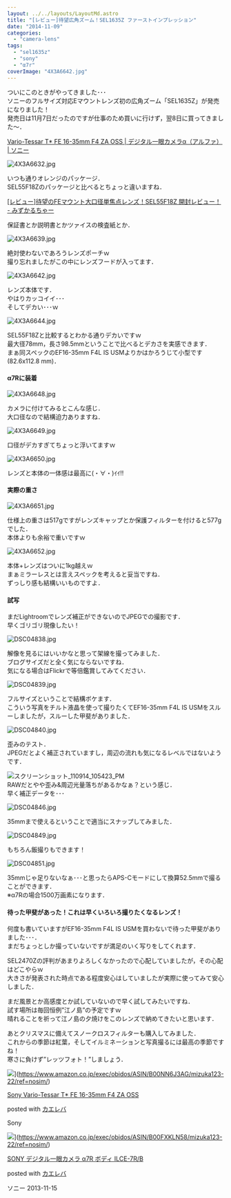 ```yaml
---
layout: ../../layouts/LayoutMd.astro
title: "[レビュー]待望広角ズーム！SEL1635Z ファーストインプレッション"
date: "2014-11-09"
categories: 
  - "camera-lens"
tags: 
  - "sel1635z"
  - "sony"
  - "α7r"
coverImage: "4X3A6642.jpg"
---
```


ついにこのときがやってきました･･･  
ソニーのフルサイズ対応Eマウントレンズ初の広角ズーム「SEL1635Z」が発売になりました！  
発売日は11月7日だったのですが仕事のため買いに行けず，翌8日に買ってきました～．

[Vario\-Tessar T\* FE 16\-35mm F4 ZA OSS \| デジタル一眼カメラα（アルファ） \| ソニー](https://www.sony.jp/ichigan/products/SEL1635Z/)

![4X3A6632.jpg](/archive/images/15127357853_84e9143198_b.jpg)

いつも通りオレンジのパッケージ．  
SEL55F18Zのパッケージと比べるとちょっと違いますね．

[\[レビュー\]待望のFEマウント大口径単焦点レンズ！SEL55F18Z 開封レビュー！ \- みずかるちゃー](https://mizuka123.net/archive/5042/)

保証書とか説明書とかツァイスの検査紙とか．

![4X3A6639.jpg](/archive/images/15561594897_bf82b6b9ea_b.jpg)
 
絶対使わないであろうレンズポーチｗ  
撮り忘れましたがこの中にレンズフードが入ってます．

![4X3A6642.jpg](/archive/images/15561935850_82d0cd6618_b.jpg)
 
レンズ本体です．  
やはりカッコイイ･･･  
そしてデカい･･･ｗ

![4X3A6644.jpg](/archive/images/15746764135_44bd6c1846_b.jpg)
 
SEL55F18Zと比較するとわかる通りデカいですｗ  
最大径78mm，長さ98.5mmということで比べるとデカさを実感できます．  
まぁ同スペックのEF16-35mm F4L IS USMよりかはかろうじて小型です(82.6x112.8 mm)．

#### α7Rに装着

![4X3A6648.jpg](/archive/images/15561606997_db869b566a_b.jpg)
 
カメラに付けてみるとこんな感じ．  
大口径なので結構迫力ありますね．

![4X3A6649.jpg](/archive/images/15748311942_eb45f34aaa_b.jpg)
 
口径がデカすぎてちょっと浮いてますｗ

![4X3A6650.jpg](/archive/images/15744877091_53b4e15f18_b.jpg)
 
レンズと本体の一体感は最高に(・∀・)ｲｲ!!

#### 実際の重さ

![4X3A6651.jpg](/archive/images/15561946830_f70c1b3c05_b.jpg)
 
仕様上の重さは517gですがレンズキャップとか保護フィルターを付けると577gでした．  
本体よりも余裕で重いですｗ

![4X3A6652.jpg](/archive/images/15744880581_0dc2f76b4f_b.jpg)
 
本体+レンズはついに1kg越えｗ  
まぁミラーレスとは言えスペックを考えると妥当ですね．  
ずっしり感も結構いいものですよ．

#### 試写

まだLightroomでレンズ補正ができないのでJPEGでの撮影です．  
早くゴリゴリ現像したい！

![DSC04838.jpg](/archive/images/15723004536_d2bfbf99f9_b.jpg)
 
解像を見るにはいいかなと思って架線を撮ってみました．  
ブログサイズだと全く気にならないですね．  
気になる場合はFlickrで等倍鑑賞してみてください．

![DSC04839.jpg](/archive/images/15126781664_bae8aa8580_b.jpg)
 
フルサイズということで結構ボケます．  
こういう写真をチルト液晶を使って撮りたくてEF16-35mm F4L IS USMをスルーしましたが，スルーした甲斐がありました．

![DSC04840.jpg](/archive/images/15561306108_97ee3faf33_b.jpg)
 
歪みのテスト．  
JPEGだとよく補正されていますし，周辺の流れも気になるレベルではないようです．

![スクリーンショット_110914_105423_PM](/archive/images/110914_105423_PM.jpg "スクリーンショット_110914_105423_PM")  
RAWだとやや歪み&周辺光量落ちがあるかなぁ？という感じ．  
早く補正データを･･･

![DSC04846.jpg](/archive/images/15746734815_d872cc1084_b.jpg)
 
35mmまで使えるということで適当にスナップしてみました．

![DSC04849.jpg](/archive/images/15561316498_1c9a9e6fa8_b.jpg)
 
もちろん飯撮りもできます！

![DSC04851.jpg](/archive/images/15561918590_9c0f09431f_b.jpg)
 
35mmじゃ足りないなぁ･･･と思ったらAPS-Cモードにして換算52.5mmで撮ることができます．  
※α7Rの場合1500万画素になります．

#### 待った甲斐があった！これは早くいろいろ撮りたくなるレンズ！

何度も書いていますがEF16-35mm F4L IS USMを買わないで待った甲斐がありました･･･．  
まだちょっとしか撮っていないですが満足のいく写りをしてくれます．

SEL2470Zの評判があまりよろしくなかったので心配していましたが，その心配はどこやらｗ  
大きさが発表された時点である程度安心はしていましたが実際に使ってみて安心しました．

まだ風景とか高感度とか試していないので早く試してみたいですね．  
試す場所は毎回恒例”江ノ島”の予定ですｗ  
晴れることを祈って江ノ島の夕焼けをこのレンズで納めてきたいと思います．

あとクリスマスに備えてスノークロスフィルターも購入してみました．  
これからの季節は紅葉，そしてイルミネーションと写真撮るには最高の季節ですね！  
寒さに負けず”レッツフォト！”しましょう．

![](/archive/images/31zEYxcGplL._SL160_.jpg)](https://www.amazon.co.jp/exec/obidos/ASIN/B00NN6J3AG/mizuka123-22/ref=nosim/)

[Sony Vario-Tessar T\* FE 16-35mm F4 ZA OSS](https://www.amazon.co.jp/exec/obidos/ASIN/B00NN6J3AG/mizuka123-22/ref=nosim/)

posted with [カエレバ](http://kaereba.com)

Sony

![](/archive/images/41SSfTbp1CL._SL160_.jpg)](https://www.amazon.co.jp/exec/obidos/ASIN/B00FXKLN58/mizuka123-22/ref=nosim/)

[SONY デジタル一眼カメラ α7R ボディ ILCE-7R/B](https://www.amazon.co.jp/exec/obidos/ASIN/B00FXKLN58/mizuka123-22/ref=nosim/)

posted with [カエレバ](http://kaereba.com)

ソニー 2013-11-15
